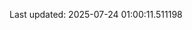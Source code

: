 <!-- lastfm -->
<p align="center"></p>

<!--START_SECTION:last-updated-->
Last updated: 2025-07-24 01:00:11.511198
<!--END_SECTION:last-updated-->